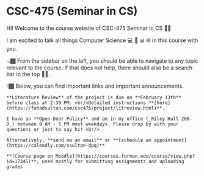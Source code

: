 # CSC-475 (Seminar in CS)

Hi! Welcome to the course website of CSC-475 Seminar in CS 👋🏾

I am excited to talk all things Computer Science 💻 🤖 📊 🌐 in this course with you.

👈🏾 From the sidebar on the left, you should be able to navigate to any topic relevant to the course. If that does not help, there should also be a search bar in the top ☝🏾.

👇🏾 Below, you can find important links and important announcements.

```{important}
**Literature Review** of the project is due on **February 13th** before class at 2:30 PM. <br/>Detailed instructions **[here](https://fahadsultan.com/csc475/project/litreview.html)**.
```

```{tip}
I have an **Open-Door Policy** and am in my office (_Riley Hall 200-D_) between 9 AM - 5 PM most weekdays. Please drop by with your questions or just to say hi! <br/>

Alternatively, **send me an email** or **[schedule an appointment](https://calendly.com/ssultan-dpq)** 
```

```{seealso}
**[Course page on Moodle](https://courses.furman.edu/course/view.php?id=17345)**; used mostly for submitting assignments and uploading grades
```